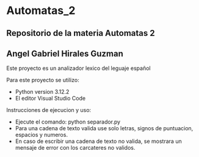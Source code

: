 # Automatas_2
## Repositorio de la materia Automatas 2
## Angel Gabriel Hirales Guzman

Este proyecto es un analizador lexico del leguaje español

Para este proyecto se utilizo:
- Python version 3.12.2
- El editor Visual Studio Code

Instrucciones de ejecucion y uso:
- Ejecute el comando: python separador.py
- Para una cadena de texto valida use solo letras, signos de puntuacion, espacios y numeros.
- En caso de escribir una cadena de texto no valida, se mostrara un mensaje de error con los carcateres no validos.
